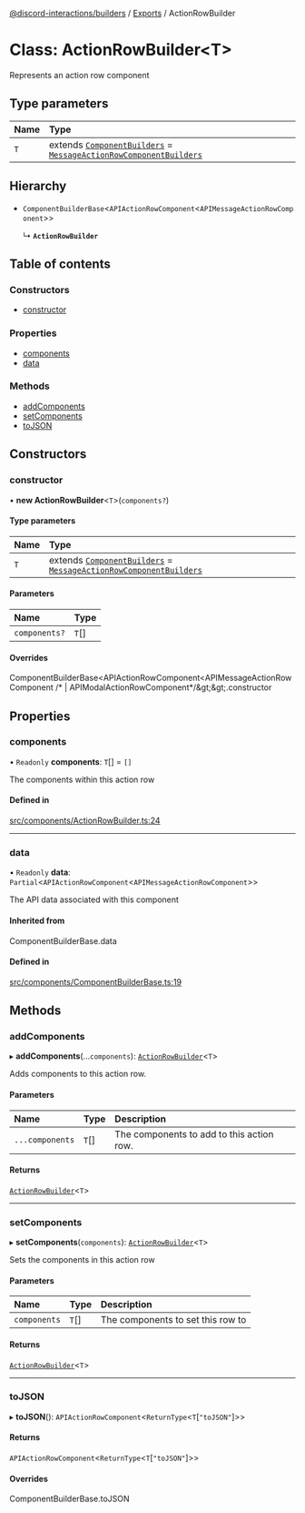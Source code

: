 [@discord-interactions/builders](../README.md) / [Exports](../modules.md) / ActionRowBuilder

# Class: ActionRowBuilder<T\>

Represents an action row component

## Type parameters

| Name | Type |
| :------ | :------ |
| `T` | extends [`ComponentBuilders`](../modules.md#componentbuilders) = [`MessageActionRowComponentBuilders`](../modules.md#messageactionrowcomponentbuilders) |

## Hierarchy

- `ComponentBuilderBase`<`APIActionRowComponent`<`APIMessageActionRowComponent`\>\>

  ↳ **`ActionRowBuilder`**

## Table of contents

### Constructors

- [constructor](ActionRowBuilder.md#constructor)

### Properties

- [components](ActionRowBuilder.md#components)
- [data](ActionRowBuilder.md#data)

### Methods

- [addComponents](ActionRowBuilder.md#addcomponents)
- [setComponents](ActionRowBuilder.md#setcomponents)
- [toJSON](ActionRowBuilder.md#tojson)

## Constructors

### constructor

• **new ActionRowBuilder**<`T`\>(`components?`)

#### Type parameters

| Name | Type |
| :------ | :------ |
| `T` | extends [`ComponentBuilders`](../modules.md#componentbuilders) = [`MessageActionRowComponentBuilders`](../modules.md#messageactionrowcomponentbuilders) |

#### Parameters

| Name | Type |
| :------ | :------ |
| `components?` | `T`[] |

#### Overrides

ComponentBuilderBase&lt;APIActionRowComponent&lt;APIMessageActionRowComponent /* \| APIModalActionRowComponent*/\&gt;\&gt;.constructor

## Properties

### components

• `Readonly` **components**: `T`[] = `[]`

The components within this action row

#### Defined in

[src/components/ActionRowBuilder.ts:24](https://github.com/ssMMiles/discord-interactions/blob/fae7bc7/packages/builders/src/components/ActionRowBuilder.ts#L24)

___

### data

• `Readonly` **data**: `Partial`<`APIActionRowComponent`<`APIMessageActionRowComponent`\>\>

The API data associated with this component

#### Inherited from

ComponentBuilderBase.data

#### Defined in

[src/components/ComponentBuilderBase.ts:19](https://github.com/ssMMiles/discord-interactions/blob/fae7bc7/packages/builders/src/components/ComponentBuilderBase.ts#L19)

## Methods

### addComponents

▸ **addComponents**(...`components`): [`ActionRowBuilder`](ActionRowBuilder.md)<`T`\>

Adds components to this action row.

#### Parameters

| Name | Type | Description |
| :------ | :------ | :------ |
| `...components` | `T`[] | The components to add to this action row. |

#### Returns

[`ActionRowBuilder`](ActionRowBuilder.md)<`T`\>

___

### setComponents

▸ **setComponents**(`components`): [`ActionRowBuilder`](ActionRowBuilder.md)<`T`\>

Sets the components in this action row

#### Parameters

| Name | Type | Description |
| :------ | :------ | :------ |
| `components` | `T`[] | The components to set this row to |

#### Returns

[`ActionRowBuilder`](ActionRowBuilder.md)<`T`\>

___

### toJSON

▸ **toJSON**(): `APIActionRowComponent`<`ReturnType`<`T`[``"toJSON"``]\>\>

#### Returns

`APIActionRowComponent`<`ReturnType`<`T`[``"toJSON"``]\>\>

#### Overrides

ComponentBuilderBase.toJSON
